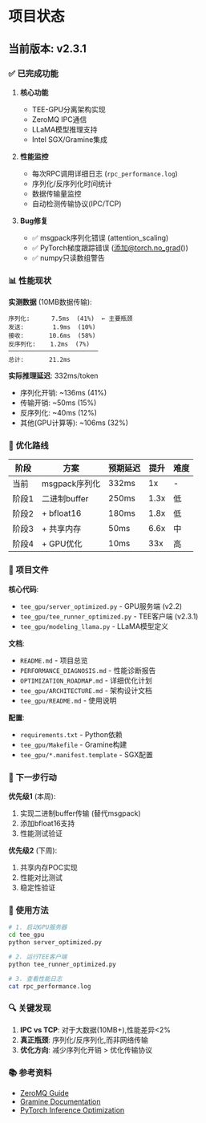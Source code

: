 # 项目状态

## 当前版本: v2.3.1

### ✅ 已完成功能

1. **核心功能**
   - TEE-GPU分离架构实现
   - ZeroMQ IPC通信
   - LLaMA模型推理支持
   - Intel SGX/Gramine集成

2. **性能监控**
   - 每次RPC调用详细日志 (`rpc_performance.log`)
   - 序列化/反序列化时间统计
   - 数据传输量监控
   - 自动检测传输协议(IPC/TCP)

3. **Bug修复**
   - ✅ msgpack序列化错误 (attention_scaling)
   - ✅ PyTorch梯度跟踪错误 (添加@torch.no_grad())
   - ✅ numpy只读数组警告

### 📊 性能现状

**实测数据** (10MB数据传输):
```
序列化:      7.5ms  (41%)  ← 主要瓶颈
发送:        1.9ms  (10%)
接收:       10.6ms  (58%)
反序列化:    1.2ms  (7%)
─────────────────────────
总计:       21.2ms
```

**实际推理延迟**: 332ms/token
- 序列化开销: ~136ms (41%)
- 传输开销: ~50ms (15%)
- 反序列化: ~40ms (12%)
- 其他(GPU计算等): ~106ms (32%)

### 🎯 优化路线

| 阶段 | 方案 | 预期延迟 | 提升 | 难度 |
|------|------|----------|------|------|
| 当前 | msgpack序列化 | 332ms | 1x | - |
| 阶段1 | 二进制buffer | 250ms | 1.3x | 低 |
| 阶段2 | + bfloat16 | 180ms | 1.8x | 低 |
| 阶段3 | + 共享内存 | 50ms | 6.6x | 中 |
| 阶段4 | + GPU优化 | 10ms | 33x | 高 |

### 📁 项目文件

**核心代码**:
- `tee_gpu/server_optimized.py` - GPU服务端 (v2.2)
- `tee_gpu/tee_runner_optimized.py` - TEE客户端 (v2.3.1)
- `tee_gpu/modeling_llama.py` - LLaMA模型定义

**文档**:
- `README.md` - 项目总览
- `PERFORMANCE_DIAGNOSIS.md` - 性能诊断报告
- `OPTIMIZATION_ROADMAP.md` - 详细优化计划
- `tee_gpu/ARCHITECTURE.md` - 架构设计文档
- `tee_gpu/README.md` - 使用说明

**配置**:
- `requirements.txt` - Python依赖
- `tee_gpu/Makefile` - Gramine构建
- `tee_gpu/*.manifest.template` - SGX配置

### 🚀 下一步行动

**优先级1** (本周):
1. 实现二进制buffer传输 (替代msgpack)
2. 添加bfloat16支持
3. 性能测试验证

**优先级2** (下周):
1. 共享内存POC实现
2. 性能对比测试
3. 稳定性验证

### 📝 使用方法

```bash
# 1. 启动GPU服务器
cd tee_gpu
python server_optimized.py

# 2. 运行TEE客户端
python tee_runner_optimized.py

# 3. 查看性能日志
cat rpc_performance.log
```

### 🔍 关键发现

1. **IPC vs TCP**: 对于大数据(10MB+),性能差异<2%
2. **真正瓶颈**: 序列化/反序列化,而非网络传输
3. **优化方向**: 减少序列化开销 > 优化传输协议

### 📚 参考资料

- [ZeroMQ Guide](https://zguide.zeromq.org/)
- [Gramine Documentation](https://gramine.readthedocs.io/)
- [PyTorch Inference Optimization](https://pytorch.org/tutorials/recipes/recipes/tuning_guide.html)
